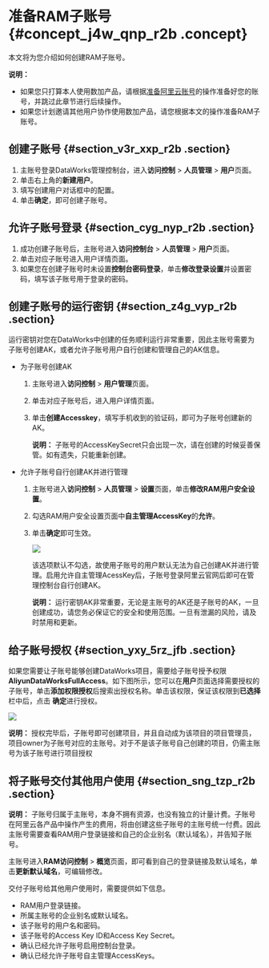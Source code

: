 # 准备RAM子账号 {#concept_j4w_qnp_r2b .concept}

本文将为您介绍如何创建RAM子账号。

**说明：** 

-   如果您只打算本人使用数加产品，请根据[准备阿里云账号](intl.zh-CN/准备工作/管理员使用云账号/准备阿里云账号.md#)的操作准备好您的账号，并跳过此章节进行后续操作。
-   如果您计划邀请其他用户协作使用数加产品，请您根据本文的操作准备RAM子账号。

## 创建子账号 {#section_v3r_xxp_r2b .section}

1.  主账号登录DataWorks管理控制台，进入**访问控制** \> **人员管理** \> **用户**页面。
2.  单击右上角的**新建用户**。
3.  填写创建用户对话框中的配置。
4.  单击**确定**，即可创建子账号。

## 允许子账号登录 {#section_cyg_nyp_r2b .section}

1.  成功创建子账号后，主账号进入**访问控制台** \> **人员管理** \> **用户**页面。
2.  单击对应子账号进入用户详情页面。
3.  如果您在创建子账号时未设置**控制台密码登录**，单击**修改登录设置**并设置密码，填写该子账号用于登录的密码。

## 创建子账号的运行密钥 {#section_z4g_vyp_r2b .section}

运行密钥对您在DataWorks中创建的任务顺利运行非常重要，因此主账号需要为子账号创建AK，或者允许子账号用户自行创建和管理自己的AK信息。

-   为子账号创建AK
    1.  主账号进入**访问控制** \> **用户管理**页面。
    2.  单击对应子账号后，进入用户详情页面。
    3.  单击**创建Accesskey**，填写手机收到的验证码，即可为子账号创建新的AK。

        **说明：** 子账号的AccessKeySecret只会出现一次，请在创建的时候妥善保管。如有遗失，只能重新创建。

-   允许子账号自行创建AK并进行管理
    1.  主账号进入**访问控制** \> **人员管理** \> **设置**页面，单击**修改RAM用户安全设置**。
    2.  勾选RAM用户安全设置页面中**自主管理AccessKey**的**允许**。
    3.  单击**确定**即可生效。

        ![](http://static-aliyun-doc.oss-cn-hangzhou.aliyuncs.com/assets/img/16176/15446672838949_zh-CN.png)

        该选项默认不勾选，故使用子账号的用户默认无法为自己创建AK并进行管理。启用允许自主管理AcessKey后，子账号登录阿里云官网后即可在管理控制台自行创建AK。

        **说明：** 运行密钥AK非常重要，无论是主账号的AK还是子账号的AK，一旦创建成功，请您务必保证它的安全和使用范围。一旦有泄漏的风险，请及时禁用和更新。


## 给子账号授权 {#section_yxy_5rz_jfb .section}

如果您需要让子账号能够创建DataWorks项目，需要给子账号授予权限**AliyunDataWorksFullAccess**。如下图所示，您可以在**用户**页面选择需要授权的子账号，单击**添加权限授权**后搜索出授权名称。单击该权限，保证该权限到**已选择**栏中后，点击 **确定**进行授权。

![](http://static-aliyun-doc.oss-cn-hangzhou.aliyuncs.com/assets/img/16176/154466728313331_zh-CN.png)

**说明：** 授权完毕后，子账号即可创建项目，并且自动成为该项目的项目管理员，项目owner为子账号对应的主账号。对于不是该子账号自己创建的项目，仍需主账号为该子账号进行项目授权

## 将子账号交付其他用户使用 {#section_sng_tzp_r2b .section}

**说明：** 子账号归属于主账号，本身不拥有资源，也没有独立的计量计费。子账号在阿里云各产品中操作产生的费用，将由创建这些子账号的主账号统一付费。因此主账号需要查看RAM用户登录链接和自己的企业别名（默认域名），并告知子账号。

主账号进入**RAM访问控制** \> **概览**页面，即可看到自己的登录链接及默认域名，单击**更新默认域名**，可编辑修改。

交付子账号给其他用户使用时，需要提供如下信息。

-   RAM用户登录链接。
-   所属主账号的企业别名或默认域名。
-   该子账号的用户名和密码。
-   该子账号的Access Key ID和Access Key Secret。
-   确认已经允许子账号启用控制台登录。
-   确认已经允许子账号自主管理AccessKeys。

